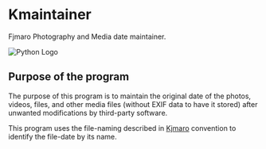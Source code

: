 # Kmaintainer
Fjmaro Photography and Media date maintainer. 

![Python Logo](https://www.python.org/static/community_logos/python-logo.png "Python")

## Purpose of the program
The purpose of this program is to maintain the original date of the photos, videos, files, and other media files (without EXIF data to have it stored) after unwanted modifications by third-party software. 

This program uses the file-naming described in [Kjmaro](https://github.com/fjmaro/KjmaroTools/blob/main/kjmarotools/basics/conventions.py) convention to identify the file-date by its name.